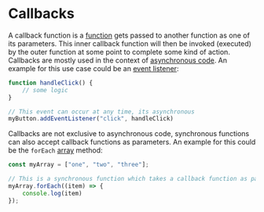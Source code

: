 # Callbacks

A callback function is a [function](../basics/js_functions.md) gets passed to another function as one of its parameters. This inner callback function will then be invoked (executed) by the outer function at some point to complete some kind of action. Callbacks are mostly used in the context of [asynchronous code](js_async_code.md). An example for this use case could be an [event listener](../basics/js_events.md):

```js
function handleClick() {
	// some logic
}

// This event can occur at any time, its asynchronous
myButton.addEventListener("click", handleClick)
```

Callbacks are not exclusive to asynchronous code, synchronous functions can also accept callback functions as parameters. An example for this could be the `forEach` [array](../arrays/js_arrays.md) method:

```js
const myArray = ["one", "two", "three"];

// This is a synchronous function which takes a callback function as parameter
myArray.forEach((item) => {
	console.log(item)
});
```
